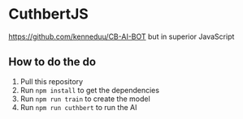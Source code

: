 # CuthbertJS
https://github.com/kenneduu/CB-AI-BOT but in superior JavaScript

## How to do the do

1) Pull this repository
2) Run `npm install` to get the dependencies
3) Run `npm run train` to create the model
4) Run `npm run cuthbert` to run the AI
